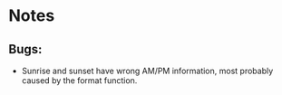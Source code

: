 ﻿# Notes

## Bugs:

- Sunrise and sunset have wrong AM/PM information, most probably caused by the format function.